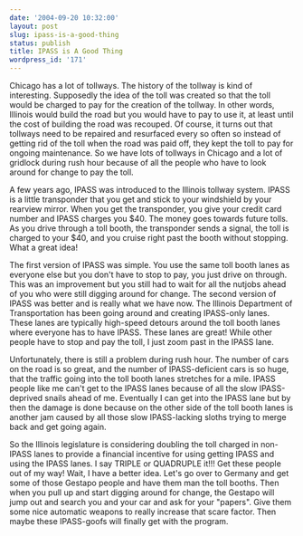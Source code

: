 ```yaml
---
date: '2004-09-20 10:32:00'
layout: post
slug: ipass-is-a-good-thing
status: publish
title: IPASS is A Good Thing
wordpress_id: '171'
---
```


Chicago has a lot of tollways. The history of the tollway is kind of interesting. Supposedly the idea of the toll was created so that the toll would be charged to pay for the creation of the tollway. In other words, Illinois would build the road but you would have to pay to use it, at least until the cost of building the road was recouped. Of course, it turns out that tollways need to be repaired and resurfaced every so often so instead of getting rid of the toll when the road was paid off, they kept the toll to pay for ongoing maintenance. So we have lots of tollways in Chicago and a lot of gridlock during rush hour because of all the people who have to look around for change to pay the toll.  

  

A few years ago, IPASS was introduced to the Illinois tollway system. IPASS is a little transponder that you get and stick to your windshield by your rearview mirror. When you get the transponder, you give your credit card number and IPASS charges you $40. The money goes towards future tolls. As you drive through a toll booth, the transponder sends a signal, the toll is charged to your $40, and you cruise right past the booth without stopping. What a great idea!  

  

The first version of IPASS was simple. You use the same toll booth lanes as everyone else but you don't have to stop to pay, you just drive on through. This was an improvement but you still had to wait for all the nutjobs ahead of you who were still digging around for change. The second version of IPASS was better and is really what we have now. The Illinois Department of Transportation has been going around and creating IPASS-only lanes. These lanes are typically high-speed detours around the toll booth lanes where everyone has to have IPASS. These lanes are great! While other people have to stop and pay the toll, I just zoom past in the IPASS lane.  

  

Unfortunately, there is still a problem during rush hour. The number of cars on the road is so great, and the number of IPASS-deficient cars is so huge, that the traffic going into the toll booth lanes stretches for a mile. IPASS people like me can't get to the IPASS lanes because of all the slow IPASS-deprived snails ahead of me. Eventually I can get into the IPASS lane but by then the damage is done because on the other side of the toll booth lanes is another jam caused by all those slow IPASS-lacking sloths trying to merge back and get going again.  

  

So the Illinois legislature is considering doubling the toll charged in non-IPASS lanes to provide a financial incentive for using getting IPASS and using the IPASS lanes. I say TRIPLE or QUADRUPLE it!!! Get these people out of my way! Wait, I have a better idea. Let's go over to Germany and get some of those Gestapo people and have them man the toll booths. Then when you pull up and start digging around for change, the Gestapo will jump out and search you and your car and ask for your "papers". Give them some nice automatic weapons to really increase that scare factor. Then maybe these IPASS-goofs will finally get with the program.

